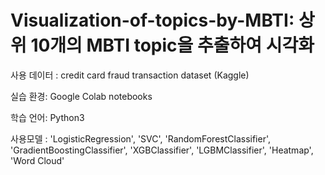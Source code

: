 # Visualization-of-topics-by-MBTI: 상위 10개의 MBTI topic을 추출하여 시각화

사용 데이터 : credit card fraud transaction dataset (Kaggle)

실습 환경: Google Colab notebooks

학습 언어: Python3

사용모델 : 'LogisticRegression', 'SVC', 'RandomForestClassifier', 'GradientBoostingClassifier', 'XGBClassifier', 'LGBMClassifier', 'Heatmap', 'Word Cloud'
